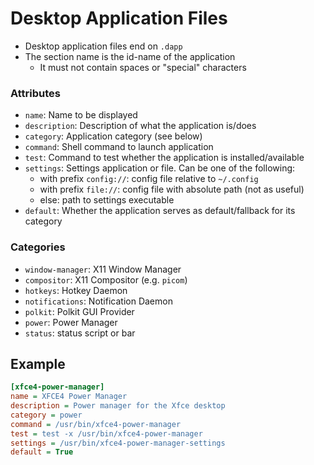 # Desktop Application Files

* Desktop application files end on `.dapp`
* The section name is the id-name of the application
    * It must not contain spaces or "special" characters

### Attributes
* `name`: Name to be displayed
* `description`: Description of what the application is/does
* `category`: Application category (see below)
* `command`: Shell command to launch application
* `test`: Command to test whether the application is installed/available
* `settings`: Settings application or file. Can be one of the following:
    * with prefix `config://`: config file relative to `~/.config`
    * with prefix `file://`: config file with absolute path (not as useful)
    * else: path to settings executable
* `default`: Whether the application serves as default/fallback for its category

### Categories
* `window-manager`: X11 Window Manager
* `compositor`: X11 Compositor (e.g. `picom`)
* `hotkeys`: Hotkey Daemon
* `notifications`: Notification Daemon
* `polkit`: Polkit GUI Provider
* `power`: Power Manager
* `status`: status script or bar

## Example
```ini
[xfce4-power-manager]
name = XFCE4 Power Manager
description = Power manager for the Xfce desktop
category = power
command = /usr/bin/xfce4-power-manager
test = test -x /usr/bin/xfce4-power-manager
settings = /usr/bin/xfce4-power-manager-settings
default = True
```
